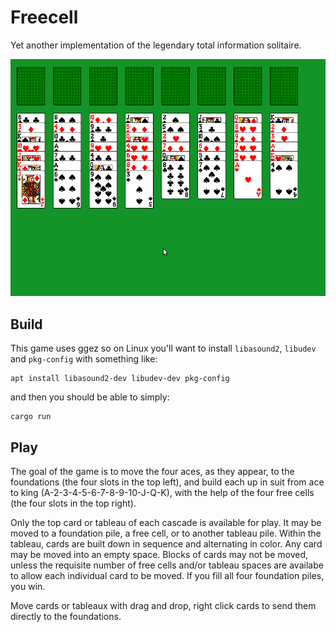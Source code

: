 # Freecell

Yet another implementation of the legendary total information solitaire.

![game.gif](https://github.com/IGI-111/freecell/blob/master/game.gif?raw=true)


## Build

This game uses ggez so on Linux you'll want to install `libasound2`, `libudev` and `pkg-config` with something like: 

```
apt install libasound2-dev libudev-dev pkg-config
```

and then you should be able to simply:

```
cargo run
```

## Play

The goal of the game is to move the four aces, as they appear, to the foundations (the four slots in the top left), and build each up in suit from ace to king (A-2-3-4-5-6-7-8-9-10-J-Q-K), with the help of the four free cells (the four slots in the top right).

Only the top card or tableau of each cascade is available for play. It may be moved to a foundation pile, a free cell, or to another tableau pile. Within the tableau, cards are built down in sequence and alternating in color. Any card may be moved into an empty space. Blocks of cards may not be moved, unless the requisite number of free cells and/or tableau spaces are availabe to allow each individual card to be moved. If you fill all four foundation piles, you win.

Move cards or tableaux with drag and drop, right click cards to send them directly to the foundations.
